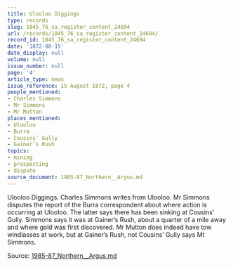 ```yaml
---
title: Ulooloo Diggings
type: records
slug: 1845_76_sa_register_content_24694
url: /records/1845_76_sa_register_content_24694/
record_id: 1845_76_sa_register_content_24694
date: '1872-08-15'
date_display: null
volume: null
issue_number: null
page: '4'
article_type: news
issue_reference: 15 August 1872, page 4
people_mentioned:
- Charles Simmons
- Mr Simmons
- Mr Mutton
places_mentioned:
- Ulooloo
- Burra
- Cousins’ Gully
- Gainer’s Rush
topics:
- mining
- prospecting
- dispute
source_document: 1985-87_Northern__Argus.md
---
```


Ulooloo Diggings.  Charles Simmons writes from Ulooloo.  Mr Simmons disputes the report of the Burra correspondent about where action is occurring at Ulooloo.  The latter says there has been sinking at Cousins’ Gully.  Simmons says it was at Gainer’s Rush, about a quarter of a mile away and where gold was first discovered.  Mr Mutton does indeed have tow windlasses at work, but at Gainer’s Rush, not Cousins’ Gully says Mt Simmons.

Source: [1985-87_Northern__Argus.md](/downloads/markdown/1985-87_Northern__Argus.md)

